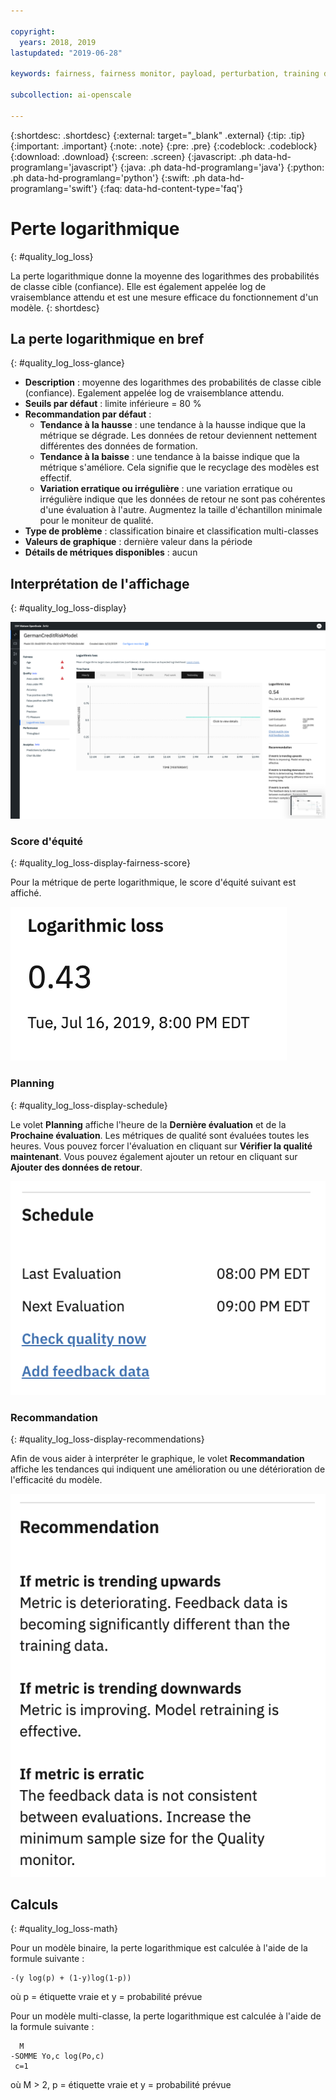 ```yaml
---

copyright:
  years: 2018, 2019
lastupdated: "2019-06-28"

keywords: fairness, fairness monitor, payload, perturbation, training data, debiased, Logarithmic loss

subcollection: ai-openscale

---
```


{:shortdesc: .shortdesc}
{:external: target="_blank" .external}
{:tip: .tip}
{:important: .important}
{:note: .note}
{:pre: .pre}
{:codeblock: .codeblock}
{:download: .download}
{:screen: .screen}
{:javascript: .ph data-hd-programlang='javascript'}
{:java: .ph data-hd-programlang='java'}
{:python: .ph data-hd-programlang='python'}
{:swift: .ph data-hd-programlang='swift'}
{:faq: data-hd-content-type='faq'}

# Perte logarithmique
{: #quality_log_loss}

La perte logarithmique donne la moyenne des logarithmes des probabilités de classe cible (confiance). Elle est également appelée log de vraisemblance attendu et est une mesure efficace du fonctionnement d'un modèle.
{: shortdesc}

## La perte logarithmique en bref
{: #quality_log_loss-glance}

- **Description** : moyenne des logarithmes des probabilités de classe cible (confiance). Egalement appelée log de vraisemblance attendu.
- **Seuils par défaut** : limite inférieure = 80 %
- **Recommandation par défaut** :
   - **Tendance à la hausse** : une tendance à la hausse indique que la métrique se dégrade. Les données de retour deviennent nettement différentes des données de formation.
   - **Tendance à la baisse** : une tendance à la baisse indique que la métrique s'améliore. Cela signifie que le recyclage des modèles est effectif.
   - **Variation erratique ou irrégulière** : une variation erratique ou irrégulière indique que les données de retour ne sont pas cohérentes d'une évaluation à l'autre. Augmentez la taille d'échantillon minimale pour le moniteur de qualité.
- **Type de problème** : classification binaire et classification multi-classes
- **Valeurs de graphique** : dernière valeur dans la période
- **Détails de métriques disponibles** : aucun

## Interprétation de l'affichage
{: #quality_log_loss-display}

![Affichage de la perte logarithmique](images/quality-log-loss.png)

### Score d'équité
{: #quality_log_loss-display-fairness-score}

Pour la métrique de perte logarithmique, le score d'équité suivant est affiché. 

![pourcentage du score de rappel](images/wos-quality-logloss-score.png)

### Planning
{: #quality_log_loss-display-schedule}

Le volet **Planning** affiche l'heure de la **Dernière évaluation** et de la **Prochaine évaluation**.
Les métriques de qualité sont évaluées toutes les heures.
Vous pouvez forcer l'évaluation en cliquant sur **Vérifier la qualité maintenant**.
Vous pouvez également ajouter un retour en cliquant sur **Ajouter des données de retour**.

![volet de planification, avec l'heure de la dernière évaluation et de la prochaine](images/wos-quality-schedule.png)


### Recommandation
{: #quality_log_loss-display-recommendations}

Afin de vous aider à interpréter le graphique, le volet **Recommandation** affiche les tendances qui indiquent une amélioration ou une détérioration de l'efficacité du modèle.

![volet de recommandation](images/wos-quality-negative-recommendation.png)



## Calculs
{: #quality_log_loss-math}

Pour un modèle binaire, la perte logarithmique est calculée à l'aide de la formule suivante :

```
-(y log(p) + (1-y)log(1-p))
```

où p = étiquette vraie et y = probabilité prévue

Pour un modèle multi-classe, la perte logarithmique est calculée à l'aide de la formule suivante :

```
  M
-SOMME Yo,c log(Po,c)
 c=1 
```

où M > 2, p = étiquette vraie et y = probabilité prévue
